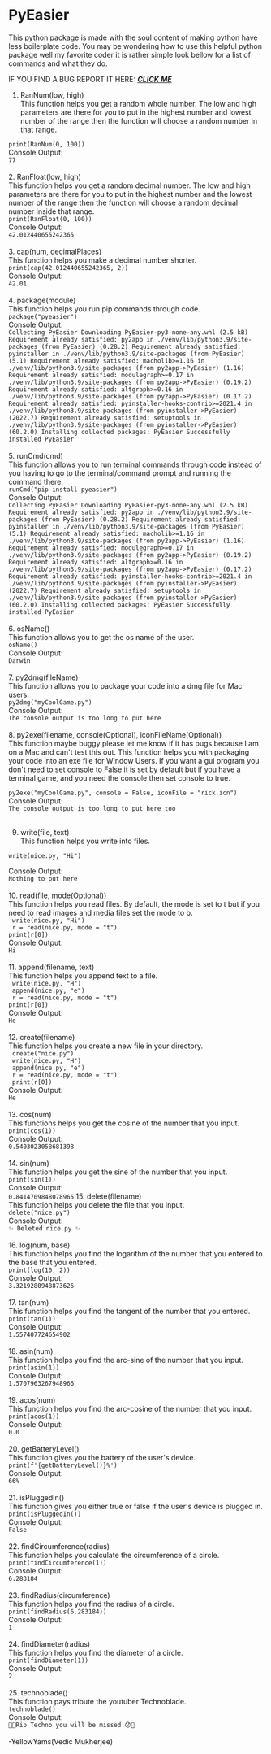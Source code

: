# PyEasier

This python package is made with the soul content of
making python have less boilerplate code. You may be 
wondering how to use this helpful python package
well my favorite coder it is rather simple look 
bellow for a list of commands and what they do.



IF YOU FIND A BUG REPORT IT HERE: [_**CLICK ME**_](https://github.com/YellowBoyYams/PyEasier/issues)

1. RanNum(low, high)<br/>
This function helps you get a random whole number.
The low and high parameters are there for you to
put in the highest number and lowest number of the range then the 
function will choose a random number in that range.

``
print(RanNum(0, 100))
``<br/>
Console Output:<br/>
``77``<br><br>
2. RanFloat(low, high)<br/>
This function helps you get a random decimal number.
The low and high parameters are there for you to put
in the highest number and the lowest number of the range then the function will choose a random decimal number
inside that range.<br>
``
print(RanFloat(0, 100))
``<br/>
Console Output:<br/>
``42.012440655242365``<br><br>
3. cap(num, decimalPlaces)<br/>
This function helps you make a decimal number shorter.<br>
``
print(cap(42.012440655242365, 2))
``<br/>
Console Output:<br/>
``42.01``<br><br>
4. package(module)<br>
This function helps you run pip commands through code.<br>
``
package("pyeasier")
``<br/>
Console Output:<br/>
``Collecting PyEasier
  Downloading PyEasier-py3-none-any.whl (2.5 kB)
Requirement already satisfied: py2app in ./venv/lib/python3.9/site-packages (from PyEasier) (0.28.2)
Requirement already satisfied: pyinstaller in ./venv/lib/python3.9/site-packages (from PyEasier) (5.1)
Requirement already satisfied: macholib>=1.16 in ./venv/lib/python3.9/site-packages (from py2app->PyEasier) (1.16)
Requirement already satisfied: modulegraph>=0.17 in ./venv/lib/python3.9/site-packages (from py2app->PyEasier) (0.19.2)
Requirement already satisfied: altgraph>=0.16 in ./venv/lib/python3.9/site-packages (from py2app->PyEasier) (0.17.2)
Requirement already satisfied: pyinstaller-hooks-contrib>=2021.4 in ./venv/lib/python3.9/site-packages (from pyinstaller->PyEasier) (2022.7)
Requirement already satisfied: setuptools in ./venv/lib/python3.9/site-packages (from pyinstaller->PyEasier) (60.2.0)
Installing collected packages: PyEasier
Successfully installed PyEasier
``<br><br>
5. runCmd(cmd)<br>
This function allows you to run terminal commands through code instead of you having to go to the terminal/command prompt and running the command there.<br>
``
runCmd("pip install pyeasier")
``<br/>
Console Output:<br/>
``Collecting PyEasier
  Downloading PyEasier-py3-none-any.whl (2.5 kB)
Requirement already satisfied: py2app in ./venv/lib/python3.9/site-packages (from PyEasier) (0.28.2)
Requirement already satisfied: pyinstaller in ./venv/lib/python3.9/site-packages (from PyEasier) (5.1)
Requirement already satisfied: macholib>=1.16 in ./venv/lib/python3.9/site-packages (from py2app->PyEasier) (1.16)
Requirement already satisfied: modulegraph>=0.17 in ./venv/lib/python3.9/site-packages (from py2app->PyEasier) (0.19.2)
Requirement already satisfied: altgraph>=0.16 in ./venv/lib/python3.9/site-packages (from py2app->PyEasier) (0.17.2)
Requirement already satisfied: pyinstaller-hooks-contrib>=2021.4 in ./venv/lib/python3.9/site-packages (from pyinstaller->PyEasier) (2022.7)
Requirement already satisfied: setuptools in ./venv/lib/python3.9/site-packages (from pyinstaller->PyEasier) (60.2.0)
Installing collected packages: PyEasier
Successfully installed PyEasier``<br><br>
6. osName()<br>
This function allows you to get the os name of the user.<br>
``
osName()
``<br/>
Console Output:<br/>
``Darwin``<br><br>
7. py2dmg(fileName)<br>
This function allows you to package your code into a dmg file for Mac users.<br>
``
py2dmg("myCoolGame.py")
``<br/>
Console Output:<br/>
``
The console output is too long to put here
``<br><br>
8. py2exe(filename, console(Optional), iconFileName(Optional))<br>
This function maybe buggy please let me know if it has bugs because I am on a Mac and can't test this out.
This function helps you with packaging your code into an exe file for Window Users. If you want a gui program you don't need to set 
console to False it is set by default but if you have a terminal game, and you need the console then set console to true.<br>

``
py2exe("myCoolGame.py", console = False, iconFile = "rick.icn")
``<br/>
Console Output:
<br/>
``The console output is too long to put here too``<br><br>

9. write(file, text)<br>
This function helps you write into files.<br>

``
write(nice.py, "Hi")
``<br/>

Console Output:
<br/>
``
Nothing to put here
``<br><br>
10. read(file, mode(Optional))<br>
This function helps you read files. By default, the mode is set to t but if you need to read images and media files set the mode to b.<br>
``
write(nice.py, "Hi")``<br>``
r = read(nice.py, mode = "t")``<br>``
print(r[0])
``<br>
Console Output:<br/>
``
Hi
``<br><br>
11. append(filename, text)<br>
This function helps you append text to a file.<br>
``
write(nice.py, "H")``<br>``
append(nice.py, "e")``<br>``
r = read(nice.py, mode = "t")``<br>``
print(r[0])
``<br>
Console Output:<br>
``
He
``<br><br>
12. create(filename)<br>
This function helps you create a new file in your directory.<br>
``
create("nice.py")``<br>``
write(nice.py, "H")``<br>``
append(nice.py, "e")``<br>``
r = read(nice.py, mode = "t")``<br>``
print(r[0])``
<br>
Console Output:
<br>
``He``<br><br>
13. cos(num)<br>
This functions helps you get the cosine of the number that you input.<br>
``
print(cos(1))
``<br>
Console Output:
<br>
``0.5403023058681398``<br><br>
14. sin(num)<br>
This function helps you get the sine of the number that you input.<br>
``
print(sin(1))
``<br>
Console Output:
<br>
``0.8414709848078965``
15. delete(filename)<br>
This function helps you delete the file that you input.<br>
``
delete("nice.py")
``<br>
Console Output:
<br>
``✨ Deleted nice.py ✨``<br><br>
16. log(num, base)<br>
This function helps you find the logarithm of the number that you entered to the base that you entered.<br>
``
print(log(10, 2))
``<br>
Console Output:
<br>
``3.3219280948873626``<br><br>
17. tan(num)<br>
This function helps you find the tangent of the number that you entered.<br>
``print(tan(1))``<br>
Console Output:
<br>
``1.557407724654902``<br><br>
18. asin(num)<br>
This function helps you find the arc-sine of the number that you input.<br>
``print(asin(1))``<br>
Console Output:
<br>
``1.5707963267948966``<br><br>
19. acos(num)<br>
This function helps you find the arc-cosine of the number that you input.<br>
``print(acos(1))``<br>
Console Output:
<br>
``0.0``<br><br>
20. getBatteryLevel()<br>
This function gives you the battery of the user's device.<br>
``print(f'{getBatteryLevel()}%')``<br>
Console Output:
<br>
``66%``<br><br>
21. isPluggedIn()<br>
This function gives you either true or false if the user's device is plugged in.<br>
``print(isPluggedIn())``<br>
Console Output:
<br>
``False``<br><br>
22. findCircumference(radius)<br>
This function helps you calculate the circumference of a circle.<br>
``print(findCircumference(1))``<br>
Console Output:
<br>
``6.283184``<br><br>
23. findRadius(circumference)<br>
This function helps you find the radius of a circle.<br>
``print(findRadius(6.283184))``<br>
Console Output:
<br>
``1``<br><br>
24. findDiameter(radius)<br>
This function helps you find the diameter of a circle.<br>
``print(findDiameter(1))``<br>
Console Output:
<br>
``2``<br><br>
25. technoblade()<br>
This function pays tribute the youtuber Technoblade.<br>
``technoblade()``<br>
Console Output:
<br>
``🐷😞Rip Techno you will be missed 😞🐷``<br><br>
-YellowYams(Vedic Mukherjee)
